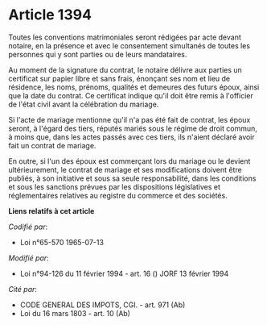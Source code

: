 # Article 1394

Toutes les conventions matrimoniales seront rédigées par acte devant notaire, en la présence et avec le consentement
simultanés de toutes les personnes qui y sont parties ou de leurs mandataires.

Au moment de la signature du contrat, le notaire délivre aux parties un certificat sur papier libre et sans frais, énonçant
ses nom et lieu de résidence, les noms, prénoms, qualités et demeures des futurs époux, ainsi que la date du contrat. Ce
certificat  indique qu'il doit être remis à l'officier de l'état civil avant la célébration du mariage.

Si l'acte de mariage mentionne qu'il n'a pas été fait de contrat, les époux seront, à l'égard des tiers, réputés mariés sous
le régime de droit commun, à moins que, dans les actes passés avec ces tiers, ils n'aient déclaré avoir fait un contrat de
mariage.

En outre, si l'un des époux est commerçant lors du mariage ou le devient ultérieurement, le contrat de mariage et ses
modifications doivent être publiés, à son initiative et sous sa seule responsabilité, dans les conditions et sous les
sanctions prévues par les dispositions législatives et réglementaires relatives au registre du commerce et des sociétés.

**Liens relatifs à cet article**

_Codifié par_:

  - Loi n°65-570 1965-07-13

_Modifié par_:

  - Loi n°94-126 du 11 février 1994 - art. 16 () JORF 13 février 1994

_Cité par_:

  - CODE GENERAL DES IMPOTS, CGI. - art. 971 (Ab)
  - Loi du 16 mars 1803 - art. 10 (Ab)
